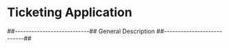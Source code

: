 # Ticketing Application #

##---------------------------##
	General Description
##---------------------------##

